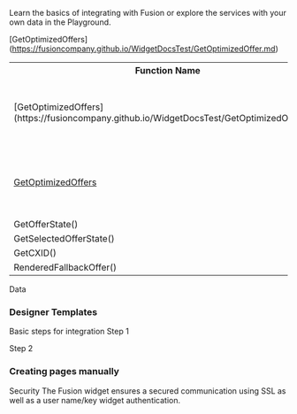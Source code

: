 Learn the basics of integrating with Fusion or explore the services with your own data in the Playground.

[GetOptimizedOffers] (https://fusioncompany.github.io/WidgetDocsTest/GetOptimizedOffer.md)

<table style="width:100%">
  <tr>
    <th>Function Name</th>
    <th>Definition</th>     
  </tr>
  <tr>
    <td>[GetOptimizedOffers] (https://fusioncompany.github.io/WidgetDocsTest/GetOptimizedOffer.md)</td>
    <td>Retrieves optimized offers from the Fusion Optimization Engine</td>     
  </tr> 
  <tr>
  <td><a href="https://fusioncompany.github.io/WidgetDocsTest/GetOptimizedOffer.md">GetOptimizedOffers </a></td>
    <td>Retrieves optimized offers from the Fusion Optimization Engine</td>     
  </tr> 
    <tr>
    <td>GetOfferState()</td>
    <td></td>     
  </tr> 
    <tr>
    <td>GetSelectedOfferState()</td>
    <td></td>     
  </tr>     <tr>
    <td>GetCXID()</td>
    <td></td>     
  </tr>     <tr>
    <td>RenderedFallbackOffer()</td>
    <td></td>     
  </tr> 
</table>

Data 

### Designer Templates
Basic steps for integration
Step 1

Step 2 

### Creating pages manually
Security 
The Fusion widget ensures a secured communication using SSL as well as a user name/key widget authentication.
